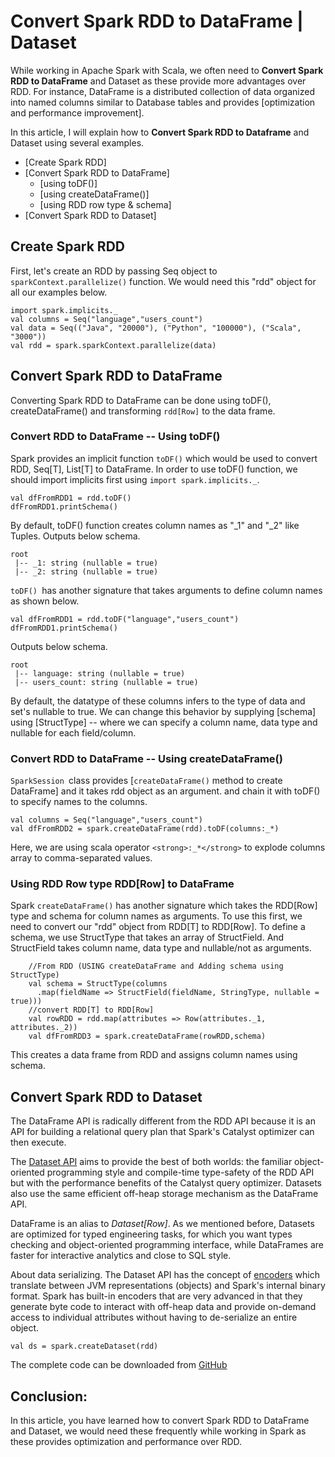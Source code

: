 

Convert Spark RDD to DataFrame \| Dataset
=========================================


While working in Apache Spark with Scala, we often need to **Convert
Spark RDD to DataFrame** and Dataset as these provide more advantages
over RDD. For instance, DataFrame is a distributed collection of data
organized into named columns similar to Database tables and provides
[optimization and performance
improvement].



In this article, I will explain how to **Convert Spark RDD to
Dataframe** and Dataset using several examples.

-   [Create Spark
    RDD]
-   [Convert Spark RDD to
    DataFrame]
    -   [using
        toDF()]
    -   [using
        createDataFrame()]
    -   [using RDD row type &
        schema]
-   [Convert Spark RDD to
    Dataset]

Create Spark RDD
----------------------------------------------------------------------------

First, let's create an RDD by passing Seq object to
`sparkContext.parallelize()` function. We would need this "rdd" object
for all our examples below.



```
import spark.implicits._
val columns = Seq("language","users_count")
val data = Seq(("Java", "20000"), ("Python", "100000"), ("Scala", "3000"))
val rdd = spark.sparkContext.parallelize(data)
```



Convert Spark RDD to DataFrame 
---------------------------------------------------------------------------------------------------------

Converting Spark RDD to DataFrame can be done using toDF(),
createDataFrame() and transforming `rdd[Row]` to the data frame.

### Convert RDD to DataFrame -- Using toDF()

Spark provides an implicit function `toDF()` which would be used to
convert RDD, Seq\[T\], List\[T\] to DataFrame. In order to use toDF()
function, we should import implicits first using
`import spark.implicits._`.

```
val dfFromRDD1 = rdd.toDF()
dfFromRDD1.printSchema()
```



By default, toDF() function creates column names as "\_1" and "\_2" like
Tuples. Outputs below schema.



```
root
 |-- _1: string (nullable = true)
 |-- _2: string (nullable = true)
```



`toDF() `has another signature that takes arguments to define column
names as shown below.

```
val dfFromRDD1 = rdd.toDF("language","users_count")
dfFromRDD1.printSchema()
```



Outputs below schema.

```
root
 |-- language: string (nullable = true)
 |-- users_count: string (nullable = true)
```



By default, the datatype of these columns infers to the type of data and
set's nullable to true. We can change this behavior by supplying
[schema]
using
[StructType]
-- where we can specify a column name, data type and nullable for each
field/column.






### Convert RDD to DataFrame -- Using createDataFrame() 

`SparkSession `class provides [`createDataFrame()` method to create
DataFrame]
and it takes rdd object as an argument. and chain it with toDF() to
specify names to the columns.

```
val columns = Seq("language","users_count")
val dfFromRDD2 = spark.createDataFrame(rdd).toDF(columns:_*)
```



Here, we are using scala operator `<strong>:_*</strong>` to explode
columns array to comma-separated values.

### Using RDD Row type RDD\[Row\] to DataFrame

Spark `createDataFrame()` has another signature which takes the
RDD\[Row\] type and schema for column names as arguments. To use this
first, we need to convert our "rdd" object from RDD\[T\] to RDD\[Row\].
To define a schema, we use StructType that takes an array of
StructField. And StructField takes column name, data type and
nullable/not as arguments.

```
    //From RDD (USING createDataFrame and Adding schema using StructType)
    val schema = StructType(columns
      .map(fieldName => StructField(fieldName, StringType, nullable = true)))
    //convert RDD[T] to RDD[Row]
    val rowRDD = rdd.map(attributes => Row(attributes._1, attributes._2))
    val dfFromRDD3 = spark.createDataFrame(rowRDD,schema)
```



This creates a data frame from RDD and assigns column names using
schema.

Convert Spark RDD to Dataset
----------------------------------------------------------------------------------------------------

The DataFrame API is radically different from the RDD API because it is
an API for building a relational query plan that Spark's Catalyst
optimizer can then execute.

The [Dataset
API](https://databricks.com/spark/getting-started-with-apache-spark/datasets)
aims to provide the best of both worlds: the familiar object-oriented
programming style and compile-time type-safety of the RDD API but with
the performance benefits of the Catalyst query optimizer. Datasets also
use the same efficient off-heap storage mechanism as the DataFrame API.

DataFrame is an alias to *Dataset\[Row\]*. As we mentioned before,
Datasets are optimized for typed engineering tasks, for which you want
types checking and object-oriented programming interface, while
DataFrames are faster for interactive analytics and close to SQL style.

About data serializing. The Dataset API has the concept
of [encoders](https://databricks.com/blog/2016/01/04/introducing-apache-spark-datasets.html) which
translate between JVM representations (objects) and Spark's internal
binary format. Spark has built-in encoders that are very advanced in
that they generate byte code to interact with off-heap data and provide
on-demand access to individual attributes without having to de-serialize
an entire object.

```
val ds = spark.createDataset(rdd)
```



The complete code can be downloaded
from [GitHub](https://github.com/fenago/spark-scala-examples/blob/master/src/main/scala/com/sparkbyexamples/spark/dataframe/CreateDataFrame.scala)

Conclusion:
-----------

In this article, you have learned how to convert Spark RDD to DataFrame
and Dataset, we would need these frequently while working in Spark as
these provides optimization and performance over RDD.
